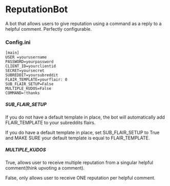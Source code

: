 # ReputationBot
A bot that allows users to give reputation using a command as a reply to a helpful comment.  Perfectly configurable.

### Config.ini
```
[main]
USER =yourusername
PASSWORD=yourpassword
CLIENT_ID=yourclientid
SECRET=yoursecret
SUBREDDIT=yoursubreddit
FLAIR_TEMPLATE=yourflair: 0
SUB_FLAIR_SETUP=False
MULTIPLE_KUDOS=False
COMMAND=!thanks
```

##### SUB_FLAIR_SETUP

If you do not have a default template in place, the bot will automatically add FLAIR_TEMPLATE to your subreddits flairs.

If you do have a default template in place, set SUB_FLAIR_SETUP to True and MAKE SURE your default template is equal to FLAIR_TEMPLATE.

##### MULTIPLE_KUDOS

True, allows user to receive multiple reputation from a singular helpful comment(think upvoting a comment).

False, only allows user to receive ONE reputation per helpful comment.
